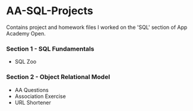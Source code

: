 # AA-SQL-Projects
Contains project and homework files I worked on the 'SQL' section of App Academy Open.

### Section 1  - SQL Fundamentals
* SQL Zoo

### Section 2 - Object Relational Model
* AA Questions
* Association Exercise
* URL Shortener